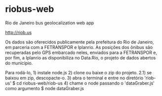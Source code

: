 riobus-web
==========

Rio de Janeiro bus geolocalization web app


http://riob.us

Os dados são oferecidos publicamente pela prefeitura do Rio de Janeiro, em parceria com a FETRANSPOR e Iplanrio. As posições dos ônibus são recuperadas pelo GPS embarcado neles, enviados para a FETRANSPOR e, por fim, a Iplanrio as disponibiliza no Data.Rio, o projeto de dados abertos do município.

Para rodá-lo, 
	1) instale node.js
	2) clone ou baixe o zip do projeto.
		2.1) se baixou em zip, descopacte-o.
	3) abra o terminal e entre no diretório 'riob-us'
		$ cd riobus-web/riob-us
	4) chame o node passando o 'dataGraber.js' como argumento
		$ node dataGraber.js
